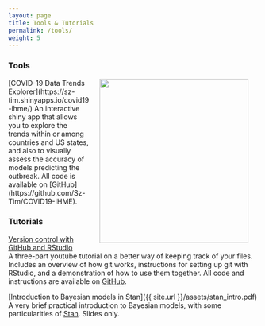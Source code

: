 ```yaml
---
layout: page
title: Tools & Tutorials
permalink: /tools/
weight: 5
---
```


### Tools  
<img align="right" width="300" height="330" style="margin: 0px 20px" src="{{ site.url }}/assets/COVID_Italy.png">  
[COVID-19 Data Trends Explorer](https://sz-tim.shinyapps.io/covid19-ihme/)  
An interactive shiny app that allows you to explore the trends within or among countries and US states, and also to visually assess the accuracy of models predicting the outbreak. All code is available on [GitHub](https://github.com/Sz-Tim/COVID19-IHME).  


### Tutorials   

[Version control with GitHub and RStudio](https://www.youtube.com/playlist?list=PL7GjEq0oE7-YrZoV5eWkO-YOQbZtz-RxX)  
A three-part youtube tutorial on a better way of keeping track of your files. Includes an overview of how git works, instructions for setting up git with RStudio, and a demonstration of how to use them together. All code and instructions are available on [GitHub](https://github.com/Sz-Tim/NR995_Module_9).  

[Introduction to Bayesian models in Stan]({{ site.url }}/assets/stan_intro.pdf)  
A very brief practical introduction to Bayesian models, with some particularities of [Stan](https://mc-stan.org//). Slides only. 

